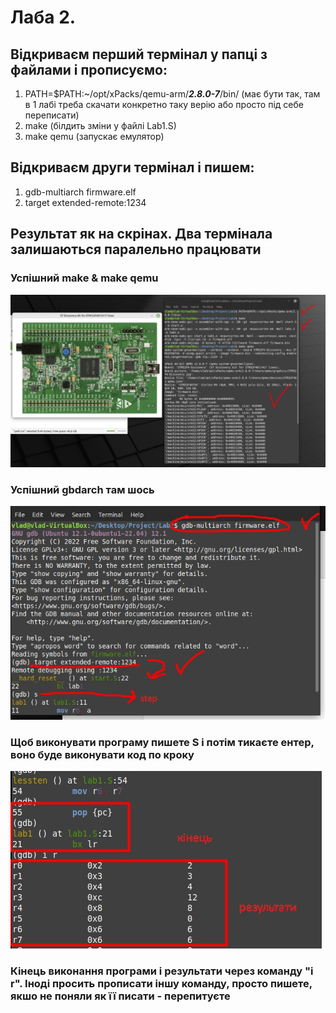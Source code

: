 # Лаба 2.
## Відкриваєм перший термінал у папці з файлами і прописуємо:
1. PATH=$PATH:~/opt/xPacks/qemu-arm/***2.8.0-7***/bin/ (має бути так, там в 1 лабі треба скачати конкретно таку верію або просто під себе переписати)
2. make (білдить зміни у файлі Lab1.S)
3. make qemu (запускає емулятор)
## Відкриваєм други термінал і пишем:
1. gdb-multiarch firmware.elf
2. target extended-remote:1234

## Результат як на скрінах. Два термінала залишаються паралельно працювати
### Успішний make & make qemu
<img src="/res/make.jpg">

### Успішний gbdarch там шось

<img src="/res/target.jpg">

### Щоб виконувати програму пишете S і потім тикаєте ентер, воно буде виконувати код по кроку

<img src="/res/tea.jpg">

### Кінець виконання програми і результати через команду "i r". Іноді просить прописати іншу команду, просто пишете, якшо не поняли як її писати - перепитуєте
